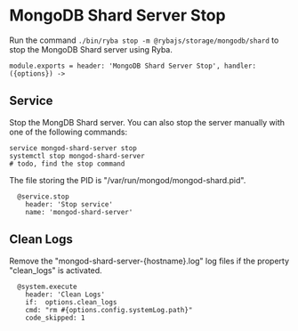 
# MongoDB Shard Server Stop

Run the command `./bin/ryba stop -m @rybajs/storage/mongodb/shard` to stop the 
MongoDB Shard server using Ryba.

    module.exports = header: 'MongoDB Shard Server Stop', handler: ({options}) ->

## Service

Stop the MongDB Shard server. You can also stop the server manually with one of the
following commands:

```
service mongod-shard-server stop
systemctl stop mongod-shard-server
# todo, find the stop command
```

The file storing the PID is "/var/run/mongod/mongod-shard.pid".

      @service.stop
        header: 'Stop service'
        name: 'mongod-shard-server'

## Clean Logs

Remove the "mongod-shard-server-{hostname}.log" log files if the property 
"clean_logs" is activated.

      @system.execute
        header: 'Clean Logs'
        if:  options.clean_logs
        cmd: "rm #{options.config.systemLog.path}"
        code_skipped: 1
